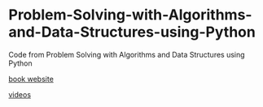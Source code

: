 # Problem-Solving-with-Algorithms-and-Data-Structures-using-Python
Code from Problem Solving with Algorithms and Data Structures using Python

[book website](https://interactivepython.org/runestone/static/pythonds/index.html)

[videos](https://teklern.blogspot.com/p/blog-page.html)

